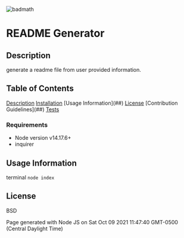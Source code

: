 
![badmath](https://img.shields.io/badge/License-MIT-red](https://mit-license.org/))   

# README Generator

## Description
generate a readme file from user provided information. 
  
## Table of Contents
[Description](##Description)
[Installation](##Installation)
[Usage Information](##<Usage Information>)
[License](##License)
[Contribution Guidelines](##<Contribution Guidelines>)
[Tests](##Tests)


### Requirements
* Node version v14.17.6+
* inquirer 


## Usage Information 
terminal
`node index`

## License 
BSD

Page generated with Node JS on Sat Oct 09 2021 11:47:40 GMT-0500 (Central Daylight Time) 

